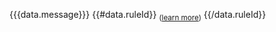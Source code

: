 {{{data.message}}}
{{#data.ruleId}}
<sub>([learn more](http://eslint.org/docs/rules/{{data.ruleId}}))</sub>
{{/data.ruleId}}
